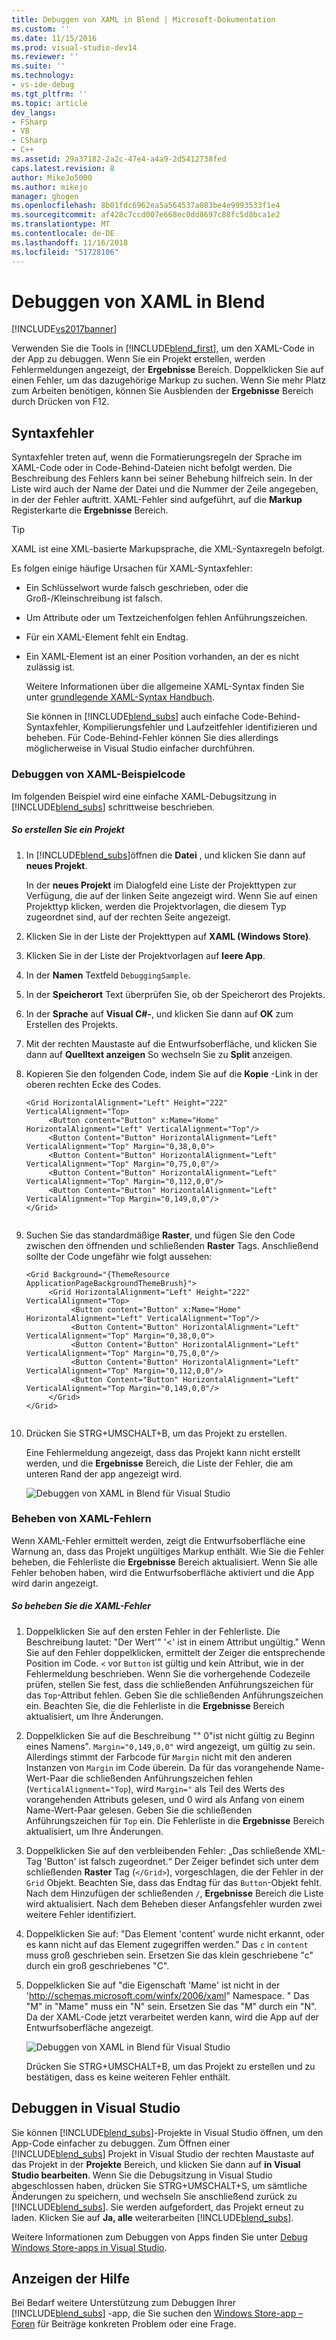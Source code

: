 ```yaml
---
title: Debuggen von XAML in Blend | Microsoft-Dokumentation
ms.custom: ''
ms.date: 11/15/2016
ms.prod: visual-studio-dev14
ms.reviewer: ''
ms.suite: ''
ms.technology:
- vs-ide-debug
ms.tgt_pltfrm: ''
ms.topic: article
dev_langs:
- FSharp
- VB
- CSharp
- C++
ms.assetid: 29a37182-2a2c-47e4-a4a9-2d5412738fed
caps.latest.revision: 8
author: MikeJo5000
ms.author: mikejo
manager: ghogen
ms.openlocfilehash: 8b01fdc6962ea5a564537a083be4e9993533f1e4
ms.sourcegitcommit: af428c7ccd007e668ec0dd8697c88fc5d8bca1e2
ms.translationtype: MT
ms.contentlocale: de-DE
ms.lasthandoff: 11/16/2018
ms.locfileid: "51728106"
---
```

# <a name="debug-xaml-in-blend"></a>Debuggen von XAML in Blend
[!INCLUDE[vs2017banner](../includes/vs2017banner.md)]

Verwenden Sie die Tools in [!INCLUDE[blend_first](../includes/blend-first-md.md)], um den XAML-Code in der App zu debuggen. Wenn Sie ein Projekt erstellen, werden Fehlermeldungen angezeigt, der **Ergebnisse** Bereich. Doppelklicken Sie auf einen Fehler, um das dazugehörige Markup zu suchen. Wenn Sie mehr Platz zum Arbeiten benötigen, können Sie Ausblenden der **Ergebnisse** Bereich durch Drücken von F12.  
  
## <a name="syntax-errors"></a>Syntaxfehler  
 Syntaxfehler treten auf, wenn die Formatierungsregeln der Sprache im XAML-Code oder in Code-Behind-Dateien nicht befolgt werden. Die Beschreibung des Fehlers kann bei seiner Behebung hilfreich sein. In der Liste wird auch der Name der Datei und die Nummer der Zeile angegeben, in der der Fehler auftritt. XAML-Fehler sind aufgeführt, auf die **Markup** Registerkarte die **Ergebnisse** Bereich.  
  
> [!TIP]
>  XAML ist eine XML-basierte Markupsprache, die XML-Syntaxregeln befolgt.  
  
 Es folgen einige häufige Ursachen für XAML-Syntaxfehler:  
  
- Ein Schlüsselwort wurde falsch geschrieben, oder die Groß-/Kleinschreibung ist falsch.  
  
- Um Attribute oder um Textzeichenfolgen fehlen Anführungszeichen.  
  
- Für ein XAML-Element fehlt ein Endtag.  
  
- Ein XAML-Element ist an einer Position vorhanden, an der es nicht zulässig ist.  
  
  Weitere Informationen über die allgemeine XAML-Syntax finden Sie unter [grundlegende XAML-Syntax Handbuch](http://go.microsoft.com/fwlink/?LinkId=329942).  
  
  Sie können in [!INCLUDE[blend_subs](../includes/blend-subs-md.md)] auch einfache Code-Behind-Syntaxfehler, Kompilierungsfehler und Laufzeitfehler identifizieren und beheben. Für Code-Behind-Fehler können Sie dies allerdings möglicherweise in Visual Studio einfacher durchführen.  
  
### <a name="debugging-sample-xaml-code"></a>Debuggen von XAML-Beispielcode  
 Im folgenden Beispiel wird eine einfache XAML-Debugsitzung in [!INCLUDE[blend_subs](../includes/blend-subs-md.md)] schrittweise beschrieben.  
  
##### <a name="to-create-a-project"></a>So erstellen Sie ein Projekt  
  
1. In [!INCLUDE[blend_subs](../includes/blend-subs-md.md)]öffnen die **Datei** , und klicken Sie dann auf **neues Projekt**.  
  
    In der **neues Projekt** im Dialogfeld eine Liste der Projekttypen zur Verfügung, die auf der linken Seite angezeigt wird. Wenn Sie auf einen Projekttyp klicken, werden die Projektvorlagen, die diesem Typ zugeordnet sind, auf der rechten Seite angezeigt.  
  
2. Klicken Sie in der Liste der Projekttypen auf **XAML (Windows Store)**.  
  
3. Klicken Sie in der Liste der Projektvorlagen auf **leere App**.  
  
4. In der **Namen** Textfeld `DebuggingSample`.  
  
5. In der **Speicherort** Text überprüfen Sie, ob der Speicherort des Projekts.  
  
6. In der **Sprache** auf **Visual C#-**, und klicken Sie dann auf **OK** zum Erstellen des Projekts.  
  
7. Mit der rechten Maustaste auf die Entwurfsoberfläche, und klicken Sie dann auf **Quelltext anzeigen** So wechseln Sie zu **Split** anzeigen.  
  
8. Kopieren Sie den folgenden Code, indem Sie auf die **Kopie** -Link in der oberen rechten Ecke des Codes.  
  
   ```  
   <Grid HorizontalAlignment="Left" Height="222" VerticalAlignment="Top>  
        <Button content="Button" x:Mame="Home" HorizontalAlignment="Left" VerticalAlignment="Top"/>  
        <Button Content="Button" HorizontalAlignment="Left" VerticalAlignment="Top" Margin="0,38,0,0">  
        <Button Content="Button" HorizontalAlignment="Left" VerticalAlignment="Top" Margin="0,75,0,0"/>  
        <Button Content="Button" HorizontalAlignment="Left" VerticalAlignment="Top" Margin="0,112,0,0"/>  
        <Button Content="Button" HorizontalAlignment="Left" VerticalAlignment="Top Margin="0,149,0,0"/>  
   </Grid>  
  
   ```  
  
9. Suchen Sie das standardmäßige **Raster**, und fügen Sie den Code zwischen den öffnenden und schließenden **Raster** Tags. Anschließend sollte der Code ungefähr wie folgt aussehen:  
  
    ```  
    <Grid Background="{ThemeResource ApplicationPageBackgroundThemeBrush}">  
         <Grid HorizontalAlignment="Left" Height="222" VerticalAlignment="Top>  
              <Button content="Button" x:Mame="Home" HorizontalAlignment="Left" VerticalAlignment="Top"/>  
              <Button Content="Button" HorizontalAlignment="Left" VerticalAlignment="Top" Margin="0,38,0,0">  
              <Button Content="Button" HorizontalAlignment="Left" VerticalAlignment="Top" Margin="0,75,0,0"/>  
              <Button Content="Button" HorizontalAlignment="Left" VerticalAlignment="Top" Margin="0,112,0,0"/>  
              <Button Content="Button" HorizontalAlignment="Left" VerticalAlignment="Top Margin="0,149,0,0"/>  
         </Grid>  
    </Grid>  
  
    ```  
  
10. Drücken Sie STRG+UMSCHALT+B, um das Projekt zu erstellen.  
  
    Eine Fehlermeldung angezeigt, dass das Projekt kann nicht erstellt werden, und die **Ergebnisse** Bereich, die Liste der Fehler, die am unteren Rand der app angezeigt wird.  
  
    ![Debuggen von XAML in Blend für Visual Studio](../debugger/media/blend-debugxaml-xaml.png "Blend_debugXAML_XAML")  
  
### <a name="resolving-xaml-errors"></a>Beheben von XAML-Fehlern  
 Wenn XAML-Fehler ermittelt werden, zeigt die Entwurfsoberfläche eine Warnung an, dass das Projekt ungültiges Markup enthält. Wie Sie die Fehler beheben, die Fehlerliste die **Ergebnisse** Bereich aktualisiert. Wenn Sie alle Fehler behoben haben, wird die Entwurfsoberfläche aktiviert und die App wird darin angezeigt.  
  
##### <a name="to-resolve-the-xaml-errors"></a>So beheben Sie die XAML-Fehler  
  
1. Doppelklicken Sie auf den ersten Fehler in der Fehlerliste. Die Beschreibung lautet: "Der Wert'" '<' ist in einem Attribut ungültig." Wenn Sie auf den Fehler doppelklicken, ermittelt der Zeiger die entsprechende Position im Code. `<` vor `Button` ist gültig und kein Attribut, wie in der Fehlermeldung beschrieben. Wenn Sie die vorhergehende Codezeile prüfen, stellen Sie fest, dass die schließenden Anführungszeichen für das `Top`-Attribut fehlen. Geben Sie die schließenden Anführungszeichen ein. Beachten Sie, die die Fehlerliste in die **Ergebnisse** Bereich aktualisiert, um Ihre Änderungen.  
  
2. Doppelklicken Sie auf die Beschreibung "" 0"ist nicht gültig zu Beginn eines Namens". `Margin="0,149,0,0"` wird angezeigt, um gültig zu sein. Allerdings stimmt der Farbcode für `Margin` nicht mit den anderen Instanzen von `Margin` im Code überein. Da für das vorangehende Name-Wert-Paar die schließenden Anführungszeichen fehlen (`VerticalAlignment="Top`), wird `Margin="` als Teil des Werts des vorangehenden Attributs gelesen, und 0 wird als Anfang von einem Name-Wert-Paar gelesen. Geben Sie die schließenden Anführungszeichen für `Top` ein. Die Fehlerliste in die **Ergebnisse** Bereich aktualisiert, um Ihre Änderungen.  
  
3. Doppelklicken Sie auf den verbleibenden Fehler: „Das schließende XML-Tag 'Button' ist falsch zugeordnet.“ Der Zeiger befindet sich unter dem schließenden **Raster** Tag (`</Grid>`), vorgeschlagen, die der Fehler in der `Grid` Objekt. Beachten Sie, dass das Endtag für das `Button`-Objekt fehlt. Nach dem Hinzufügen der schließenden `/`, **Ergebnisse** Bereich die Liste wird aktualisiert. Nach dem Beheben dieser Anfangsfehler wurden zwei weitere Fehler identifiziert.  
  
4. Doppelklicken Sie auf: "Das Element 'content' wurde nicht erkannt, oder es kann nicht auf das Element zugegriffen werden." Das `c` in `content` muss groß geschrieben sein. Ersetzen Sie das klein geschriebene "c" durch ein groß geschriebenes "C".  
  
5. Doppelklicken Sie auf "die Eigenschaft 'Mame' ist nicht in der '<http://schemas.microsoft.com/winfx/2006/xaml>" Namespace. " Das "M" in "Mame" muss ein "N" sein. Ersetzen Sie das "M" durch ein "N". Da der XAML-Code jetzt verarbeitet werden kann, wird die App auf der Entwurfsoberfläche angezeigt.  
  
    ![Debuggen von XAML in Blend für Visual Studio](../debugger/media/blend-debugartboard-xaml.png "Blend_debugArtboard_XAML")  
  
    Drücken Sie STRG+UMSCHALT+B, um das Projekt zu erstellen und zu bestätigen, dass es keine weiteren Fehler enthält.  
  
## <a name="debugging-in-visual-studio"></a>Debuggen in Visual Studio  
 Sie können [!INCLUDE[blend_subs](../includes/blend-subs-md.md)]-Projekte in Visual Studio öffnen, um den App-Code einfacher zu debuggen. Zum Öffnen einer [!INCLUDE[blend_subs](../includes/blend-subs-md.md)] Projekt in Visual Studio der rechten Maustaste auf das Projekt in der **Projekte** Bereich, und klicken Sie dann auf **in Visual Studio bearbeiten**. Wenn Sie die Debugsitzung in Visual Studio abgeschlossen haben, drücken Sie STRG+UMSCHALT+S, um sämtliche Änderungen zu speichern, und wechseln Sie anschließend zurück zu [!INCLUDE[blend_subs](../includes/blend-subs-md.md)]. Sie werden aufgefordert, das Projekt erneut zu laden. Klicken Sie auf **Ja, alle** weiterarbeiten [!INCLUDE[blend_subs](../includes/blend-subs-md.md)].  
  
 Weitere Informationen zum Debuggen von Apps finden Sie unter [Debug Windows Store-apps in Visual Studio](http://go.microsoft.com/fwlink/?LinkId=329944).  
  
## <a name="getting-help"></a>Anzeigen der Hilfe  
 Bei Bedarf weitere Unterstützung zum Debuggen Ihrer [!INCLUDE[blend_subs](../includes/blend-subs-md.md)] -app, die Sie suchen den [Windows Store-app – Foren](http://go.microsoft.com/fwlink/?LinkId=280308) für Beiträge konkreten Problem oder eine Frage.



